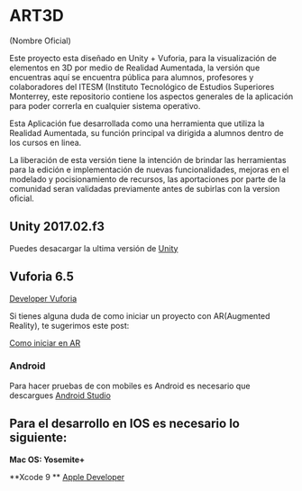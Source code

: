 # ART3D 
(Nombre Oficial)

Este proyecto esta diseñado en Unity + Vuforia, para la visualización de elementos en 3D por medio de Realidad Aumentada,
la versión que encuentras aquí se encuentra pública para alumnos, profesores y colaboradores del ITESM (Instituto Tecnológico de Estudios Superiores Monterrey, este repositorio contiene los aspectos generales de la aplicación para poder correrla en cualquier sistema operativo.

Esta Aplicación fue desarrollada como una herramienta que utiliza la Realidad Aumentada, su función principal va dirigida a alumnos dentro de los cursos en linea.

La liberación de esta versión tiene la intención de brindar las herramientas para la edición e implementación de nuevas funcionalidades, mejoras en el modelado y pocisionamiento de recursos, las aportaciones por parte de la comunidad seran validadas previamente antes de subirlas con la version oficial.

## Unity 2017.02.f3
Puedes desacargar la ultima versión de [Unity](https://unity3d.com/)

## Vuforia 6.5
[Developer Vuforia](developer.vuforia.com)

Si tienes alguna duda de como iniciar un proyecto con AR(Augmented Reality), te sugerimos este post:

[Como iniciar en AR](https://medium.com/@11hce/ra-una-tecnología-emergente-78be33ea4f38)

### Android 
Para hacer pruebas de con mobiles es Android es necesario que descargues [Android Studio](https://developer.android.com/studio/index.html)

## Para el desarrollo en IOS es necesario lo siguiente:

**Mac OS: Yosemite+**

**Xcode 9 **
[Apple Developer](https://developer.apple.com/)

